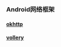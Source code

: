 ### Android网络框架
#### [okhttp](https://github.com/ningbaoqi/ComputerNetWork/blob/master/README-okhttp.md)
#### [vollery](https://github.com/ningbaoqi/ComputerNetWork/blob/master/README-vollery.md)

